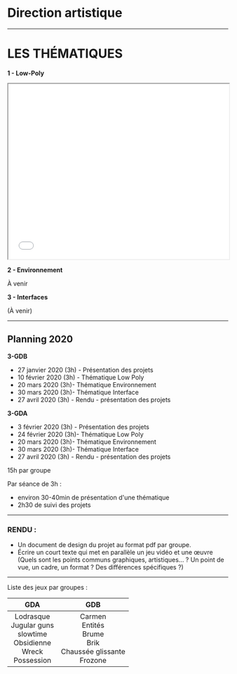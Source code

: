 # Direction artistique

---
# LES THÉMATIQUES

**1 - Low-Poly**

<iframe width="100%" height="400" src="lowpoly.pdf#toolbar=0"></iframe>

**2 - Environnement**

À venir

**3 - Interfaces**

(À venir)

---

## Planning 2020

**3-GDB**

- 27 janvier 2020 (3h) - Présentation des projets
- 10 février 2020 (3h) - Thématique Low Poly
- 20 mars 2020 (3h)- Thématique Environnement
- 30 mars 2020 (3h)- Thématique Interface
- 27 avril 2020 (3h) - Rendu - présentation des projets

**3-GDA**

- 3 février 2020 (3h) - Présentation des projets
- 24 février 2020 (3h)- Thématique Low Poly
- 20 mars 2020 (3h)- Thématique Environnement
- 30 mars 2020 (3h)- Thématique Interface
- 27 avril 2020 (3h) -  Rendu - présentation des projets

15h par groupe

Par séance de 3h :

- environ 30-40min de présentation d'une thématique
- 2h30 de suivi des projets

---

### RENDU :

- Un document de design du projet au format pdf par groupe.
- Écrire un court texte qui met en parallèle un jeu vidéo et une œuvre (Quels sont les points communs graphiques, artistiques... ? Un point de vue, un cadre, un format ? Des différences spécifiques ?)

---

Liste des jeux par groupes :

|                             GDA                              |                             GDB                              |
| :----------------------------------------------------------: | :----------------------------------------------------------: |
| Lodrasque <br />Jugular guns  <br />slowtime  <br />Obsidienne  <br />Wreck  <br />Possession | Carmen  <br />Entités  <br />Brume  <br />Brik <br /> Chaussée glissante  <br />Frozone |

